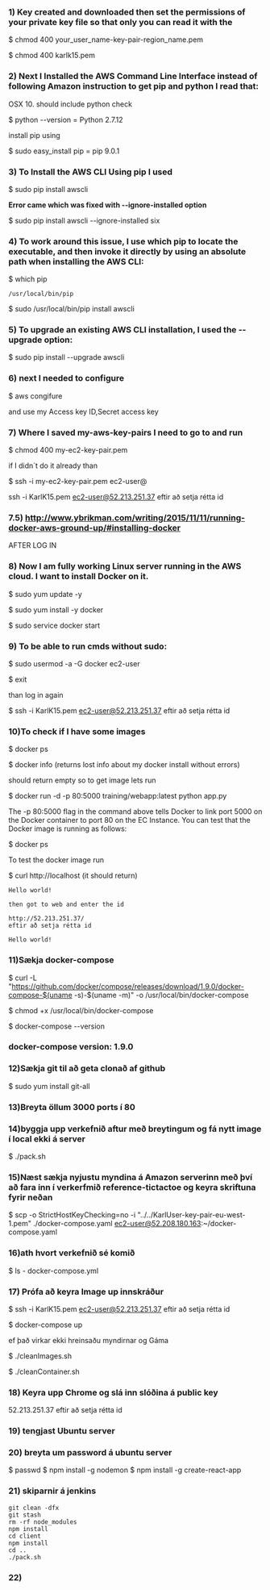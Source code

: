 ### 1) Key created and downloaded then set the permissions of your private key file so that only you can read it with the

  $ chmod 400 your_user_name-key-pair-region_name.pem

  $ chmod 400 karlk15.pem

### 2) Next I Installed the AWS Command Line Interface instead of following Amazon instruction to get pip and python I read that:

  OSX 10. should include python check

  $ python --version = Python 2.7.12

  install pip using

  $ sudo easy_install pip = pip 9.0.1

### 3) To Install the AWS CLI Using pip I used

  $ sudo pip install awscli

  __Error came which was fixed with --ignore-installed option__

  $ sudo pip install awscli --ignore-installed six

### 4) To work around this issue,  I use which pip to locate the executable, and then invoke it directly by using an absolute path when installing the AWS CLI:

  $ which pip

    /usr/local/bin/pip

  $ sudo /usr/local/bin/pip install awscli

### 5) To upgrade an existing AWS CLI installation, I used the --upgrade option:

  $ sudo pip install --upgrade awscli

### 6) next I needed to configure

  $ aws congifure

  and use my Access key ID,Secret access key

### 7) Where I saved my-aws-key-pairs I need to go to and run

  $ chmod 400 my-ec2-key-pair.pem

  if I didn´t do it already than

  $ ssh -i my-ec2-key-pair.pem ec2-user@<EC2-INSTANCE-PUBLIC-IP-ADDRESS>

  ssh -i KarlK15.pem ec2-user@52.213.251.37                                     eftir að setja rétta id

### 7.5) http://www.ybrikman.com/writing/2015/11/11/running-docker-aws-ground-up/#installing-docker

AFTER LOG IN
### 8) Now I am fully working Linux server running in the AWS cloud. I want to install Docker on it.

  $ sudo yum update -y

  $ sudo yum install -y docker

  $ sudo service docker start

### 9) To be able to run cmds without sudo:

  $ sudo usermod -a -G docker ec2-user

  $ exit

  than log in again

  $ ssh -i KarlK15.pem ec2-user@52.213.251.37                                   eftir að setja rétta id

### 10)To check if I have some images

  $ docker ps

  $ docker info (returns lost info about my docker install without errors)

should return empty so to get image lets run

  $ docker run -d -p 80:5000 training/webapp:latest python app.py

  The -p 80:5000 flag in the command above tells Docker to link port 5000 on the Docker container to port 80 on the EC Instance. You can test that the Docker image is running as follows:

  $ docker ps

  To test the docker image run

  $ curl http://localhost (it should return)

    Hello world!

    then got to web and enter the id

    http://52.213.251.37/                                                       eftir að setja rétta id

    Hello world!

### 11)Sækja docker-compose

  $ curl -L "https://github.com/docker/compose/releases/download/1.9.0/docker-compose-$(uname -s)-$(uname -m)" -o /usr/local/bin/docker-compose

  $ chmod +x /usr/local/bin/docker-compose

  $ docker-compose --version

### docker-compose version: 1.9.0

### 12)Sækja git til að geta clonað af github

  $ sudo yum install git-all

### 13)Breyta öllum 3000 ports í 80

### 14)byggja upp verkefnið aftur með breytingum og fá nytt image í local ekki á server

  $ ./pack.sh

### 15)Næst sækja nyjustu myndina á Amazon serverinn með því að fara inn í verkerfmið reference-tictactoe og keyra skriftuna fyrir neðan

  $ scp -o StrictHostKeyChecking=no -i "../../KarlUser-key-pair-eu-west-1.pem" ./docker-compose.yaml ec2-user@52.208.180.163:~/docker-compose.yaml


### 16)ath hvort verkefnið sé komið

  $ ls
    - docker-compose.yml

### 17) Prófa að keyra Image up innskráður

  $ ssh -i KarlK15.pem ec2-user@52.213.251.37                                   eftir að setja rétta id

  $ docker-compose up

  ef það virkar ekki hreinsaðu myndirnar og Gáma

  $ ./cleanImages.sh

  $ ./cleanContainer.sh

### 18) Keyra upp Chrome og slá inn slóðina á public key

  52.213.251.37                                                                 eftir að setja rétta id


### 19) tengjast Ubuntu server

### 20) breyta um password á ubuntu server
  $ passwd
  $ npm install -g nodemon
  $ npm install -g create-react-app

### 21) skiparnir á jenkins
    git clean -dfx
    git stash
    rm -rf node_modules
    npm install
    cd client
    npm install
    cd ..
    ./pack.sh

### 22)
